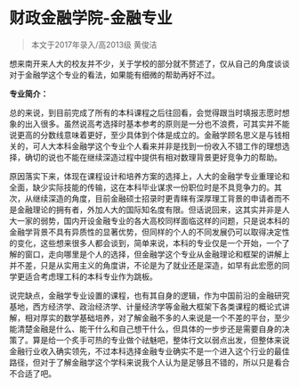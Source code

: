 # 财政金融学院-金融专业



> 本文于2017年录入/高2013级 黄俊洁

 

想来南开来人大的校友并不少，关于学校的部分就不赘述了，仅从自己的角度谈谈对于金融学这个专业的看法，如果能有细微的帮助再好不过。

**专业简介：**

总的来说，到目前完成了所有的本科课程之后往回看，会觉得跟当时填报志愿时想象的出入很多。虽然说高考选择时基本参考的原则是一分也不浪费，可其实并不能说更高的分数线意味着更好，至少具体到个体是成立的。金融学顾名思义是与钱相关的，可人大本科金融学这个专业个人看来并非是找到一份收入不错工作的理想选择，确切的说也不能在继续深造过程中提供有相对数理背景更好竞争力的帮助。

原因落实下来，体现在课程设计和培养方案的选择上，人大的金融学专业重理论和全面，缺少实际技能的传输，这在本科毕业谋求一份职位时是不具竞争力的。其次，从继续深造的角度，目前金融硕士招录时更青睐有深厚理工背景的申请者而不是金融理论的拥有者，外加人大的国际知名度有限。但话说回来，这其实并非是人大一家的弱势，国内开设金融专业的各大高校同样面临这样的问题，只是说本科的金融学背景不具有异质性的显著优势，但同样的个人的不同发展仍可以取得决定性的变化，这些想来很多人都会谈到，简单来说，本科的专业仅是一个开始，一个了解的窗口，走向哪里是个人的选择，但金融学这个专业从金融理论和框架的讲解上并不差，只是从实用主义的角度讲，不论是为了就业还是深造，如早有此宏愿的同学更适合考虑理工科的本科专业作为跳板。

说完缺点，金融学专业设置的课程，也有其自身的逻辑，作为中国前沿的金融研究基地，西方经济学、政治经济学、计量经济学等金融大框架下各类课程的概论式讲解，相对厚实的数学基础培养，对了解金融不多的人来说是一个不差的平台，至少能清楚金融是什么、能干什么和自己想干什么，但具体的一步步还是需要自身的决策了。算是给一个炙手可热的专业做个祛魅吧，整体行文以弱点出发，但整体来说金融行业收入确实领先，不过本科选择金融专业确实不是一个进入这个行业的最佳路径，但对于了解金融学这个学科来说我个人认为是足够且不错的，所以只是看合不合适了吧。